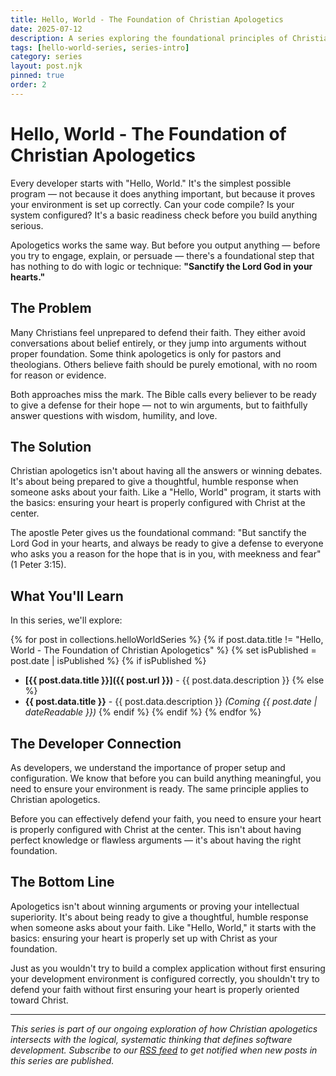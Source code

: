 ```yaml
---
title: Hello, World - The Foundation of Christian Apologetics
date: 2025-07-12
description: A series exploring the foundational principles of Christian apologetics, using developer analogies to show how defending your faith starts with the basics - just like every developer's first program.
tags: [hello-world-series, series-intro]
category: series
layout: post.njk
pinned: true
order: 2
---
```


# Hello, World - The Foundation of Christian Apologetics

Every developer starts with "Hello, World." It's the simplest possible program — not because it does anything important, but because it proves your environment is set up correctly. Can your code compile? Is your system configured? It's a basic readiness check before you build anything serious.

Apologetics works the same way. But before you output anything — before you try to engage, explain, or persuade — there's a foundational step that has nothing to do with logic or technique: **"Sanctify the Lord God in your hearts."**

## The Problem

Many Christians feel unprepared to defend their faith. They either avoid conversations about belief entirely, or they jump into arguments without proper foundation. Some think apologetics is only for pastors and theologians. Others believe faith should be purely emotional, with no room for reason or evidence.

Both approaches miss the mark. The Bible calls every believer to be ready to give a defense for their hope — not to win arguments, but to faithfully answer questions with wisdom, humility, and love.

## The Solution

Christian apologetics isn't about having all the answers or winning debates. It's about being prepared to give a thoughtful, humble response when someone asks about your faith. Like a "Hello, World" program, it starts with the basics: ensuring your heart is properly configured with Christ at the center.

The apostle Peter gives us the foundational command: "But sanctify the Lord God in your hearts, and always be ready to give a defense to everyone who asks you a reason for the hope that is in you, with meekness and fear" (1 Peter 3:15).

## What You'll Learn

In this series, we'll explore:

{% for post in collections.helloWorldSeries %}
{% if post.data.title != "Hello, World - The Foundation of Christian Apologetics" %}
{% set isPublished = post.date | isPublished %}
{% if isPublished %}
- **[{{ post.data.title }}]({{ post.url }})** - {{ post.data.description }}
{% else %}
- **{{ post.data.title }}** - {{ post.data.description }} *(Coming {{ post.date | dateReadable }})*
{% endif %}
{% endif %}
{% endfor %}

## The Developer Connection

As developers, we understand the importance of proper setup and configuration. We know that before you can build anything meaningful, you need to ensure your environment is ready. The same principle applies to Christian apologetics.

Before you can effectively defend your faith, you need to ensure your heart is properly configured with Christ at the center. This isn't about having perfect knowledge or flawless arguments — it's about having the right foundation.

## The Bottom Line

Apologetics isn't about winning arguments or proving your intellectual superiority. It's about being ready to give a thoughtful, humble response when someone asks about your faith. Like "Hello, World," it starts with the basics: ensuring your heart is properly set up with Christ as your foundation.

Just as you wouldn't try to build a complex application without first ensuring your development environment is configured correctly, you shouldn't try to defend your faith without first ensuring your heart is properly oriented toward Christ.

---

*This series is part of our ongoing exploration of how Christian apologetics intersects with the logical, systematic thinking that defines software development. Subscribe to our [RSS feed](/feed.xml) to get notified when new posts in this series are published.*
